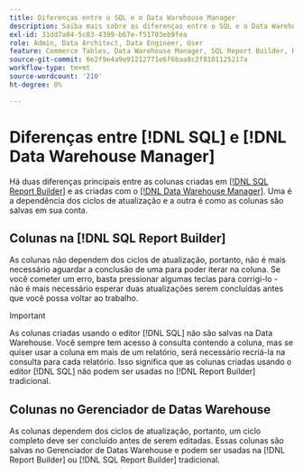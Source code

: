 ```yaml
---
title: Diferenças entre o SQL e o Data Warehouse Manager
description: Saiba mais sobre as diferenças entre o SQL e o Data Warehouse Manager.
exl-id: 31dd7a04-5c03-4399-b67e-f51703eb9fea
role: Admin, Data Architect, Data Engineer, User
feature: Commerce Tables, Data Warehouse Manager, SQL Report Builder, Reports
source-git-commit: 6e2f9e4a9e91212771e6f6baa8c2f8101125217a
workflow-type: tm+mt
source-wordcount: '210'
ht-degree: 0%

---
```


# Diferenças entre [!DNL SQL] e [!DNL Data Warehouse Manager]

Há duas diferenças principais entre as colunas criadas em [[!DNL SQL Report Builder]](../dev-reports/sql-rpt-bldr.md) e as criadas com o [[!DNL Data Warehouse Manager]](../data-warehouse-mgr/creating-calculated-columns.md). Uma é a dependência dos ciclos de atualização e a outra é como as colunas são salvas em sua conta.

## Colunas na [!DNL SQL Report Builder]

As colunas não dependem dos ciclos de atualização, portanto, não é mais necessário aguardar a conclusão de uma para poder iterar na coluna. Se você cometer um erro, basta pressionar algumas teclas para corrigi-lo - não é mais necessário esperar duas atualizações serem concluídas antes que você possa voltar ao trabalho.

>[!IMPORTANT]
>
>As colunas criadas usando o editor [!DNL SQL] não são salvas na Data Warehouse. Você sempre tem acesso à consulta contendo a coluna, mas se quiser usar a coluna em mais de um relatório, será necessário recriá-la na consulta para cada relatório. Isso significa que as colunas criadas usando o editor [!DNL SQL] não podem ser usadas no [!DNL Report Builder] tradicional.

## Colunas no Gerenciador de Datas Warehouse

As colunas dependem dos ciclos de atualização, portanto, um ciclo completo deve ser concluído antes de serem editadas. Essas colunas são salvas no Gerenciador de Datas Warehouse e podem ser usadas na [!DNL Report Builder] ou [!DNL SQL Report Builder] tradicional.
